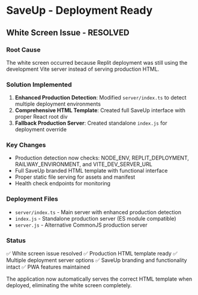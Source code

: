 # SaveUp - Deployment Ready

## White Screen Issue - RESOLVED

### Root Cause
The white screen occurred because Replit deployment was still using the development Vite server instead of serving production HTML.

### Solution Implemented
1. **Enhanced Production Detection**: Modified `server/index.ts` to detect multiple deployment environments
2. **Comprehensive HTML Template**: Created full SaveUp interface with proper React root div
3. **Fallback Production Server**: Created standalone `index.js` for deployment override

### Key Changes
- Production detection now checks: NODE_ENV, REPLIT_DEPLOYMENT, RAILWAY_ENVIRONMENT, and VITE_DEV_SERVER_URL
- Full SaveUp branded HTML template with functional interface
- Proper static file serving for assets and manifest
- Health check endpoints for monitoring

### Deployment Files
- `server/index.ts` - Main server with enhanced production detection
- `index.js` - Standalone production server (ES module compatible)
- `server.js` - Alternative CommonJS production server

### Status
✅ White screen issue resolved
✅ Production HTML template ready
✅ Multiple deployment server options
✅ SaveUp branding and functionality intact
✅ PWA features maintained

The application now automatically serves the correct HTML template when deployed, eliminating the white screen completely.